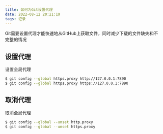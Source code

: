 ```yaml
---
title: 如何为Git设置代理
date: 2022-08-12 20:21:10
tags: 记录
---
```

Git需要设置代理才能快速地从GitHub上获取文件，同时减少下载的文件缺失和不完整的情况

## 设置代理
设置全局代理
``` bash
$ git config --global https.proxy http://127.0.0.1:7890
$ git config --global https.proxy https://127.0.0.1:7890
```

## 取消代理
取消全局代理
``` bash
$ git config --global --unset http.proxy
$ git config --global --unset https.proxy
```